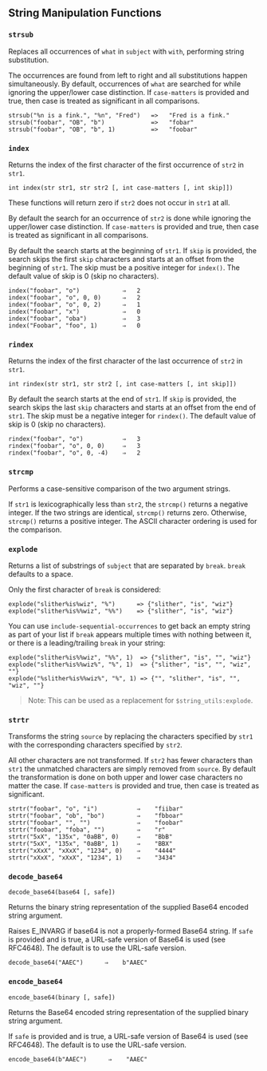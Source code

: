 ## String Manipulation Functions

### `strsub`

Replaces all occurrences of `what` in `subject` with `with`, performing string substitution.

The occurrences are found from left to right and all substitutions happen simultaneously. By default, occurrences of
`what` are searched for while ignoring the upper/lower case distinction. If `case-matters` is provided and true, then
case
is treated as significant in all comparisons.

```
strsub("%n is a fink.", "%n", "Fred")   =>   "Fred is a fink."
strsub("foobar", "OB", "b")             =>   "fobar"
strsub("foobar", "OB", "b", 1)          =>   "foobar"
```

### `index`

Returns the index of the first character of the first occurrence of `str2` in `str1`.

```
int index(str str1, str str2 [, int case-matters [, int skip]])
```

These functions will return zero if `str2` does not occur in `str1` at all.

By default the search for an occurrence of `str2` is done while ignoring the upper/lower case distinction. If
`case-matters`
is provided and true, then case is treated as significant in all comparisons.

By default the search starts at the beginning of `str1`. If `skip` is provided, the search skips the first `skip`
characters and starts at an offset from the beginning of `str1`. The skip must be a positive integer for `index()`. The
default value of skip is 0 (skip no characters).

```
index("foobar", "o")            ⇒   2
index("foobar", "o", 0, 0)      ⇒   2
index("foobar", "o", 0, 2)      ⇒   1
index("foobar", "x")            ⇒   0
index("foobar", "oba")          ⇒   3
index("Foobar", "foo", 1)       ⇒   0
```

### `rindex`

Returns the index of the first character of the last occurrence of `str2` in `str1`.

```
int rindex(str str1, str str2 [, int case-matters [, int skip]])
```

By default the search starts at the end of `str1`. If `skip` is provided, the search skips the last `skip`
characters and starts at an offset from the end of `str1`. The skip must be a negative integer for `rindex()`. The
default value of skip is 0 (skip no characters).

```
rindex("foobar", "o")           ⇒   3
rindex("foobar", "o", 0, 0)     ⇒   3
rindex("foobar", "o", 0, -4)    ⇒   2
```

### `strcmp`

Performs a case-sensitive comparison of the two argument strings.

If `str1` is lexicographically less than `str2`, the `strcmp()` returns a negative integer. If the two strings are
identical, `strcmp()` returns zero. Otherwise, `strcmp()` returns a positive integer. The ASCII character ordering is
used for the comparison.

### `explode`

Returns a list of substrings of `subject` that are separated by `break`. `break` defaults to a space.

Only the first character of `break` is considered:

```
explode("slither%is%wiz", "%")      => {"slither", "is", "wiz"}
explode("slither%is%%wiz", "%%")    => {"slither", "is", "wiz"}
```

You can use `include-sequential-occurrences` to get back an empty string as part of your list if `break` appears
multiple
times with nothing between it, or there is a leading/trailing `break` in your string:

```
explode("slither%is%%wiz", "%%", 1)  => {"slither", "is", "", "wiz"}
explode("slither%is%%wiz%", "%", 1)  => {"slither", "is", "", "wiz", ""}
explode("%slither%is%%wiz%", "%", 1) => {"", "slither", "is", "", "wiz", ""}
```

> Note: This can be used as a replacement for `$string_utils:explode`.

### `strtr`

Transforms the string `source` by replacing the characters specified by `str1` with the corresponding characters
specified
by `str2`.

All other characters are not transformed. If `str2` has fewer characters than `str1` the unmatched characters are simply
removed from `source`. By default the transformation is done on both upper and lower case characters no matter the case.
If `case-matters` is provided and true, then case is treated as significant.

```
strtr("foobar", "o", "i")           ⇒    "fiibar"
strtr("foobar", "ob", "bo")         ⇒    "fbboar"
strtr("foobar", "", "")             ⇒    "foobar"
strtr("foobar", "foba", "")         ⇒    "r"
strtr("5xX", "135x", "0aBB", 0)     ⇒    "BbB"
strtr("5xX", "135x", "0aBB", 1)     ⇒    "BBX"
strtr("xXxX", "xXxX", "1234", 0)    ⇒    "4444"
strtr("xXxX", "xXxX", "1234", 1)    ⇒    "3434"
```

### `decode_base64`

`decode_base64(base64 [, safe])`

Returns the binary string representation of the supplied Base64 encoded string argument.

Raises E_INVARG if base64 is not a properly-formed Base64 string. If `safe` is provided and is true, a URL-safe version
of
Base64 is used (see RFC4648). The default is to use the URL-safe version.

```
decode_base64("AAEC")      ⇒    b"AAEC"
```

### `encode_base64`

`encode_base64(binary [, safe])`

Returns the Base64 encoded string representation of the supplied binary string argument.

If `safe` is provided and is true, a URL-safe version of Base64 is used (see RFC4648). The default is to use the
URL-safe version.

```
encode_base64(b"AAEC")      ⇒    "AAEC"
```

